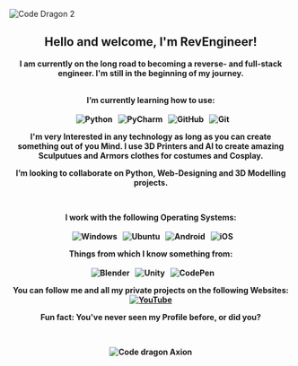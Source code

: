 ![Code Dragon 2](https://github.com/user-attachments/assets/d77fc367-b147-48a2-89a6-67a7f011ce0d)



<h2 align="center">Hello and welcome, <strong>I'm RevEngineer<strong>!</h2>

 <div style="text-align: center;">I am currently on the long road to becoming a reverse- and full-stack engineer. I'm still in the beginning of my journey. 
 <br>
<br>

  I’m currently learning how to use: <br> <br> &nbsp; ![Python](https://img.shields.io/badge/Python-3776AB?logo=python&logoColor=fff) &nbsp; ![PyCharm](https://img.shields.io/badge/PyCharm-000?logo=pycharm&logoColor=fff) &nbsp; ![GitHub](https://img.shields.io/badge/GitHub-%23121011.svg?logo=github&logoColor=white) &nbsp; ![Git](https://img.shields.io/badge/Git-F05032?logo=git&logoColor=fff)
<br>

I'm very Interested in any technology as long as you can create something out of you Mind. I use 3D Printers and AI to create amazing Sculputues and Armors clothes for costumes and Cosplay.

  I’m looking to collaborate on Python, Web-Designing and 3D Modelling projects.

  <br>

 I work with the following Operating Systems: <br> <br> &nbsp; ![Windows](https://custom-icon-badges.demolab.com/badge/Windows-0078D6?logo=windows11&logoColor=white) &nbsp; ![Ubuntu](https://img.shields.io/badge/Ubuntu-E95420?logo=ubuntu&logoColor=white) &nbsp; ![Android](https://img.shields.io/badge/Android-3DDC84?logo=android&logoColor=white) &nbsp; ![iOS](https://img.shields.io/badge/iOS-000000?&logo=apple&logoColor=white)

  Things from which I know something from: <br> <br> &nbsp;  ![Blender](https://img.shields.io/badge/Blender-%23F5792A.svg?logo=blender&logoColor=white) &nbsp; ![Unity](https://img.shields.io/badge/Unity-%23000000.svg?logo=unity&logoColor=white) &nbsp; ![CodePen](https://img.shields.io/badge/CodePen-white?&logo=codepen&logoColor=black)


   

  You can follow me and all my private projects on the following Websites: <br> &nbsp; [![YouTube](https://img.shields.io/badge/YouTube-%23FF0000.svg?logo=YouTube&logoColor=white)](https://www.youtube.com/@Mars-Nexus) &nbsp; 
  
  Fun fact: You've never seen my Profile before, or did you?

<br>

![Code dragon Axion](https://github.com/user-attachments/assets/c20877e6-0b75-4a73-a411-64226cdf279f)

<!---
MB-RevEngineer/MB-RevEngineer is a ✨ special ✨ repository because its `README.md` (this file) appears on your GitHub profile.
You can click the Preview link to take a look at your changes.
--->
